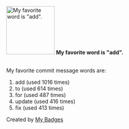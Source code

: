 <img src="https://github.com/my-badges/my-badges/blob/master/src/all-badges/favorite-word/favorite-word.png?raw=true" alt="My favorite word is &quot;add&quot;." title="My favorite word is &quot;add&quot;." width="128">
<strong>My favorite word is &quot;add&quot;.</strong>
<br><br>

My favorite commit message words are:

1. add (used 1016 times)
2. to (used 614 times)
3. for (used 487 times)
4. update (used 416 times)
5. fix (used 413 times)


Created by <a href="https://github.com/my-badges/my-badges">My Badges</a>